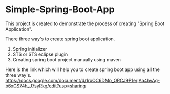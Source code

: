 # Simple-Spring-Boot-App

This project is created to demonstrate the process of creating "Spring Boot Application".

There three way's to create spring boot application.
1. Spring initializer 
2. STS or STS eclipse plugin
3. Creating spring boot project manually using maven

Here is the link which will help you to create spring boot app using all the three way's.
https://docs.google.com/document/d/1rxOC6DMp_ORCJ9P1erjAa4hvAg-b6xGS74h_J7syRkg/edit?usp=sharing


